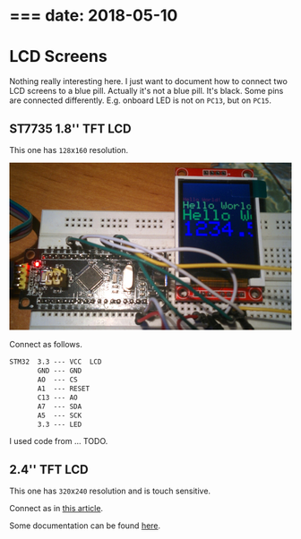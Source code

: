 ===
date: 2018-05-10
===
# LCD Screens

Nothing really interesting here. I just want to document how to connect two
LCD screens to a blue pill. Actually it's not a blue pill. It's black.
Some pins are connected differently. E.g. onboard LED is not on `PC13`,
but on `PC15`.

## ST7735 1.8'' TFT LCD

This one has `128`x`160` resolution.

![1.8'' LCD](007-1.jpg)

Connect as follows.

```
STM32  3.3 --- VCC  LCD
       GND --- GND
       AO  --- CS
       A1  --- RESET
       C13 --- AO
       A7  --- SDA
       A5  --- SCK
       3.3 --- LED
```

I used code from ... TODO.

## 2.4'' TFT LCD

This one has `320`x`240` resolution and is touch sensitive.

Connect as in [this article](https://www.instructables.com/id/Fast-Portable-and-Affordable-Oscilloscope-and-Indu/).

Some documentation can be found [here](http://misc.ws/category/arduino/).
